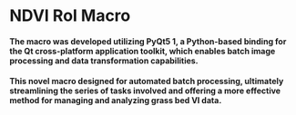 # NDVI RoI Macro
#### The macro was developed utilizing PyQt5 1, a Python-based binding for the Qt cross-platform application toolkit, which enables batch image processing and data transformation capabilities. 
#### This novel macro designed for automated batch processing, ultimately streamlining the series of tasks involved and offering a more effective method for managing and analyzing grass bed VI data.
